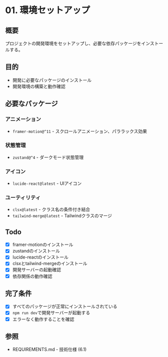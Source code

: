 # 01. 環境セットアップ

## 概要
プロジェクトの開発環境をセットアップし、必要な依存パッケージをインストールする。

## 目的
- 開発に必要なパッケージのインストール
- 開発環境の構築と動作確認

## 必要なパッケージ

### アニメーション
- `framer-motion@^11` - スクロールアニメーション、パララックス効果

### 状態管理
- `zustand@^4` - ダークモード状態管理

### アイコン
- `lucide-react@latest` - UIアイコン

### ユーティリティ
- `clsx@latest` - クラス名の条件付き結合
- `tailwind-merge@latest` - Tailwindクラスのマージ

## Todo

- [x] framer-motionのインストール
- [x] zustandのインストール
- [x] lucide-reactのインストール
- [x] clsxとtailwind-mergeのインストール
- [x] 開発サーバーの起動確認
- [x] 依存関係の動作確認

## 完了条件

- [x] すべてのパッケージが正常にインストールされている
- [x] `npm run dev`で開発サーバーが起動する
- [x] エラーなく動作することを確認

## 参照
- REQUIREMENTS.md - 技術仕様 (6.1)
